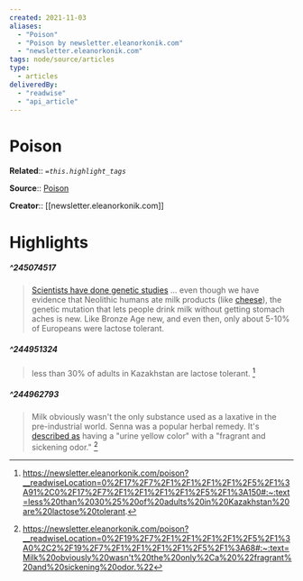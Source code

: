 ```yaml
---
created: 2021-11-03
aliases:
  - "Poison"
  - "Poison by newsletter.eleanorkonik.com"
  - "newsletter.eleanorkonik.com"
tags: node/source/articles
type:
  - articles
deliveredBy:
  - "readwise"
  - "api_article"
---
```

# Poison

**Related**:: 
*`=this.highlight_tags`*

**Source**:: [Poison](https://newsletter.eleanorkonik.com/poison)

**Creator**:: [[newsletter.eleanorkonik.com]]

# Highlights

##### ^245074517
  
> [Scientists have done genetic studies](https://www.bbc.com/news/science-environment-49650806) ... even though we have evidence that Neolithic humans ate milk products (like [cheese](https://newsletter.eleanorkonik.com/cheese/)), the genetic mutation that lets people drink milk without getting stomach aches is new. Like Bronze Age new, and even then, only about 5-10% of Europeans were lactose tolerant. 

##### ^244951324
  
> less than 30% of adults in Kazakhstan are lactose tolerant. 
  [^244951324]

[^244951324]:  https://newsletter.eleanorkonik.com/poison?__readwiseLocation=0%2F17%2F7%2F1%2F1%2F1%2F1%2F5%2F1%3A91%2C0%2F17%2F7%2F1%2F1%2F1%2F1%2F5%2F1%3A150#:~:text=less%20than%2030%25%20of%20adults%20in%20Kazakhstan%20are%20lactose%20tolerant.

##### ^244962793
  
> Milk obviously wasn't the only substance used as a laxative in the pre-industrial world. Senna was a popular herbal remedy. It's [described as](https://www.civilwarmed.org/senna/) having a "urine yellow color" with a "fragrant and sickening odor." 
  [^244962793]

[^244962793]:  https://newsletter.eleanorkonik.com/poison?__readwiseLocation=0%2F19%2F7%2F1%2F1%2F1%2F1%2F5%2F1%3A0%2C2%2F19%2F7%2F1%2F1%2F1%2F1%2F5%2F1%3A68#:~:text=Milk%20obviously%20wasn't%20the%20only%2Ca%20%22fragrant%20and%20sickening%20odor.%22

